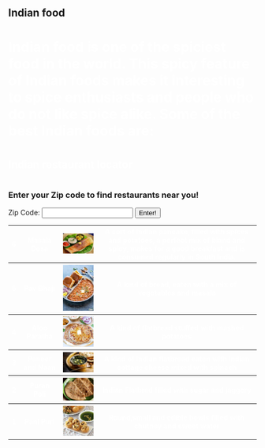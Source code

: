 <!--- This section is Cascading Style Sheet (CSS) and applies to HTML -->
<style>
/* "row style" is flexible size and aligns pictures in center */
.row {
  align-items: center;
  display: flex;
}

/* "column style" is one-third of the width with padding */
.column {
  flex: 33.33%;
  padding: 5px;
}

.indian{
  color: white

}
</style>

## Indian food

<h1 class = "indian">Indian food is one of the spiciest food in the world. This spicy feature of Indian foods makes it interesting to spice enthusiasts and people who do not like spice alike. Some of the best Indian foods are:</h1>
<h1></h1>
<h2 class = "indian">Indian restaurant locator</h2>
<h1></h1>
<h3>Enter your Zip code to find restaurants near you!</h3>
<script>
  function enter() {
    let ent = "Are you sure?"
    if (confirm(ent)==true){
      alert("it is a go")
    }else{
      alert("abort")
    }
  }
  function getRestaurants() {
    const options = {
	  method: 'GET',
	  headers: {
		  'X-RapidAPI-Key': 'dee5dcce83msh780914d639facb7p1f43c5jsn4c4a7717bb03',
		  'X-RapidAPI-Host': 'restaurants-near-me-usa.p.rapidapi.com'
	  }
  fetch('https://restaurants-near-me-usa.p.rapidapi.com/restaurants/location/0', options)
	.then(response => response.json())
	.then(response => console.log(response))
	.catch(err => console.error(err));
  }
};
</script>
<p>
  Zip Code:
  <input type="text" name="name" id="name" required>
  <button type = "button" onclick = "enter()">Enter!</button>
</p>
<table>
  <tr>
    <th class = "indian">6</th>
    <th class = "indian">Masala Dosa</th>
    <th class = "indian"><img src="/images/dosa.jpg" alt="dosa"></th>
    <th class = "indian">A sort of Indian pancake, filled with spices and potatoes, a perfect mix of bland and spicy, makes for a good breakfast and is consumed regularly in South India.</th>
  
  </tr>
  <tr>
    <th class = "indian">5</th>
    <th class = "indian">Pav Bhaji</th>
    <th class = "indian"><img src="/images/pav.jpg" alt="pav bhaji"></th>
    <th class = "indian">A kind of bread, eaten with a mix of vegetables and masala</th>

  </tr>
  <tr>
    <th class = "indian">4</th>
    <th class = "indian">Aloo Paratha</th>
    <th class = "indian"><img src="/images/paratha.jpg" alt="aloo paratha"></th>
    <th class = "indian">A kind of flatbread stuffed with mashed potatoes</th>

  </tr>
  <tr>
    <th class = "indian">3</th>
    <th class = "indian">Paneer and Naan</th>
    <th class = "indian"><img src="/images/paneer.jpg" alt="panner and naan"></th>
    <th class = "indian">A kind of Indian flatbread eaten with Indian cottage cheese mixed with spinach</th>

  </tr>
  <tr>
    <th class = "indian">2</th>
    <th class = "indian">Puran Poli</th>
    <th class = "indian"><img src="/images/puran.jpg" alt="puran poli"></th>
    <th class = "indian">Indian Flatbrad filled with sugar and jaggery</th>
 
  </tr>
  <tr>
    <th class = "indian">1</th>
    <th class = "indian">Pani Puri</th>
    <th class = "indian"><img src="/images/pani.jpg" alt="pani puri"></th>
    <th class = "indian">Round,small and edible bowls filled with chutney and sweet water</th>

  </tr>
</table>